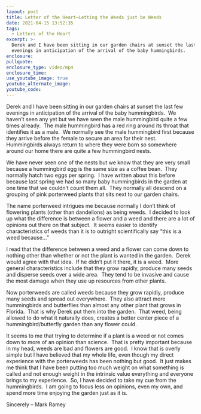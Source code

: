 ```yaml
---
layout: post
title: Letter of the Heart—Letting the Weeds just be Weeds
date: 2021-04-15 13:52:35
tags:
  - Letters of the Heart
excerpt: >-
  Derek and I have been sitting in our garden chairs at sunset the last few
  evenings in anticipation of the arrival of the baby hummingbirds.
enclosure:
pullquote:
enclosure_type: video/mp4
enclosure_time:
use_youtube_image: true
youtube_alternate_image:
youtube_code:
---
```

Derek and I have been sitting in our garden chairs at sunset the last few evenings in anticipation of the arrival of the baby hummingbirds.&nbsp; We haven’t seen any yet but we have seen the male hummingbird quite a few times already.&nbsp; The male hummingbird has a red ring around its throat that identifies it as a male.&nbsp; We normally see the male hummingbird first because they arrive before the female to secure an area for their nest.&nbsp; Hummingbirds always return to where they were born so somewhere around our home there are quite a few hummingbird nests.&nbsp;&nbsp;

We have never seen one of the nests but we know that they are very small because a hummingbird egg is the same size as a coffee bean.&nbsp; They normally hatch two eggs per spring.&nbsp; I have written about this before because last spring we had so many baby hummingbirds in the garden at one time that we couldn’t count them all.&nbsp; They normally all descend on a grouping of pink porterweed plants that sits next to our garden chairs.&nbsp;&nbsp;

The name porterweed intrigues me because normally I don’t think of flowering plants (other than dandelions) as being weeds.&nbsp; I decided to look up what the difference is between a flower and a weed and there are a lot of opinions out there on that subject.&nbsp; It seems easier to identify characteristics of weeds than it is to outright scientifically say “this is a weed because…”

I read that the difference between a weed and a flower can come down to nothing other than whether or not the plant is wanted in the garden.&nbsp; Derek would agree with that idea.&nbsp; If he didn’t put it there, it is a weed.&nbsp; More general characteristics include that they grow rapidly, produce many seeds and disperse seeds over a wide area.&nbsp; They tend to be invasive and cause the most damage when they use up resources from other plants.&nbsp;&nbsp;

Now porterweeds are called weeds because they grow rapidly, produce many seeds and spread out everywhere.&nbsp; They also attract more hummingbirds and butterflies than almost any other plant that grows in Florida.&nbsp; That is why Derek put them into the garden.&nbsp; That weed, being allowed to do what it naturally does, creates a better center piece of a hummingbird/butterfly garden than any flower could.&nbsp;&nbsp;

It seems to me that trying to determine if a plant is a weed or not comes down to more of an opinion than science.&nbsp; That is pretty important because in my head, weeds are bad and flowers are good.&nbsp; I know that is overly simple but I have believed that my whole life, even though my direct experience with the porterweeds has been nothing but good.&nbsp; It just makes me think that I have been putting too much weight on what something is called and not enough weight in the intrinsic value everything and everyone brings to my experience.&nbsp; So, I have decided to take my cue from the hummingbirds.&nbsp; I am going to focus less on opinions, even my own, and spend more time enjoying the garden just as it is.&nbsp;

Sincerely – Mark Ramey
